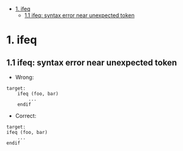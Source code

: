 <!-- TOC -->

- [1. ifeq](#1-ifeq)
    - [1.1 ifeq: syntax error near unexpected token](#11-ifeq-syntax-error-near-unexpected-token)

<!-- /TOC -->
# 1. ifeq
## 1.1 ifeq: syntax error near unexpected token

* Wrong:
```
target:
    ifeq (foo, bar)
        ...
    endif
```

* Correct:
```
target:
ifeq (foo, bar)
    ...
endif
```
